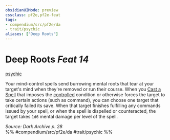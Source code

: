 ```yaml
---
obsidianUIMode: preview
cssclass: pf2e,pf2e-feat
tags:
- compendium/src/pf2e/da
- trait/psychic
aliases: ["Deep Roots"]
---
```

# Deep Roots  *Feat 14*  
[psychic](../../rules/traits/psychic-da.md)  


Your mind-control spells send burrowing mental roots that tear at your target's mind when they're removed or run their course. When you [Cast a Spell](../../rules/actions/cast-a-spell.md) that imposes the [controlled](../../rules/conditions.md#Controlled) condition or otherwise forces the target to take certain actions (such as command), you can choose one target that critically failed its save. When that target finishes fulfilling any commands issued by your spell, or when the spell is dispelled or counteracted, the target takes `1d6` mental damage per level of the spell.

*Source: Dark Archive p. 28*  
%% #compendium/src/pf2e/da #trait/psychic %%